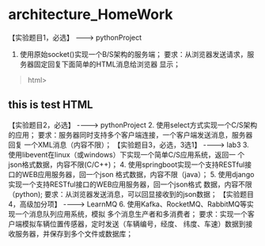 # architecture_HomeWork
【实验题目1，必选】 ---> pythonProject
1. 使用原始socket()实现一个B/S架构的服务端；
 要求：从浏览器发送请求，服务器固定回复下面简单的HTML消息给浏览器
显示；

> html><head><title>testHTML</title></head>
<body>
<h2>this is test HTML</h2>
</body>
</html>
 

【实验题目2，必选】 ---->  pythonProject
2. 使用select方式实现一个C/S架构的应用；
 要求：服务器同时支持多个客户端连接，一个客户端发送消息，服务器回复
一个XML消息（内容不限）；
【实验题目3，必选，3选1】 ----> lab3
3. 使用libevent在linux（或windows）下实现一个简单C/S应用系统，返回一
个json格式数据，内容不限(C/C++)；
4. 使用springboot实现一个支持RESTful接口的WEB应用服务器，回一个json
格式数据，内容不限（java）；
5. 使用django实现一个支持RESTful接口的WEB应用服务器，回一个json格式
数据，内容不限（python); 
 要求：从浏览器发送消息，可以回显接收到的json数据；
【实验题目4，高级加分项】 ----> LearnMQ
6. 使用Kafka、RocketMQ、RabbitMQ等实现一个消息队列应用系统，模拟
多个消息生产者和多消费者；
 要求：实现一个客户端模拟车辆位置传感器，定时发送（车辆编号，经度、
纬度、车速）数据到接收服务器，并保存到多个文件或数据库；


